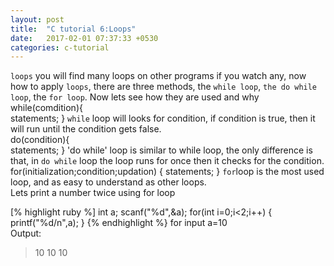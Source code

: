 ```yaml
---
layout: post
title:  "C tutorial 6:Loops"
date:   2017-02-01 07:37:33 +0530
categories: c-tutorial
---
```

`loops` you will find many loops on other programs if you watch any, now how to apply `loops`, there are three methods, the `while loop`, `the do while loop`, the `for loop`. Now lets see how they are used and why<br>
while(comdition){<br>
  statements;
}
`while` loop will looks for condition, if condition is true, then it will run until the condition gets false.<br>
do(condition){<br>
  statements;
}
'do while' loop is similar to while loop, the only difference is that, in `do while` loop the loop runs for once then it checks for the condition.<br>
for(initialization;condition;updation)
{
  statements;
}
`for`loop is the most used loop, and as easy to understand as other loops.<br>
Lets print a number twice using for loop

[% highlight ruby %]
int a;
scanf("%d",&a);
for(int i=0;i<2;i++)
{
  printf("%d/n",a);
}
{% endhighlight %}
for input a=10<br>
Output:
<blockquote>
10
10
10
</blockquote>

